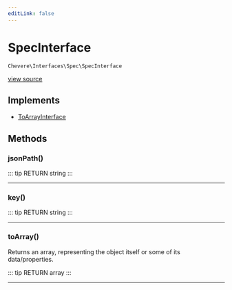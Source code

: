 ```yaml
---
editLink: false
---
```


# SpecInterface

`Chevere\Interfaces\Spec\SpecInterface`

[view source](https://github.com/chevere/chevere/blob/master/interfaces/Spec/SpecInterface.php)

## Implements

- [ToArrayInterface](../To/ToArrayInterface.md)

## Methods

### jsonPath()

::: tip RETURN
string
:::

---

### key()

::: tip RETURN
string
:::

---

### toArray()

Returns an array, representing the object itself or some of its data/properties.

::: tip RETURN
array
:::

---

